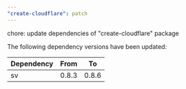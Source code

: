 ```yaml
---
"create-cloudflare": patch
---
```


chore: update dependencies of "create-cloudflare" package

The following dependency versions have been updated:

| Dependency | From  | To    |
| ---------- | ----- | ----- |
| sv         | 0.8.3 | 0.8.6 |
